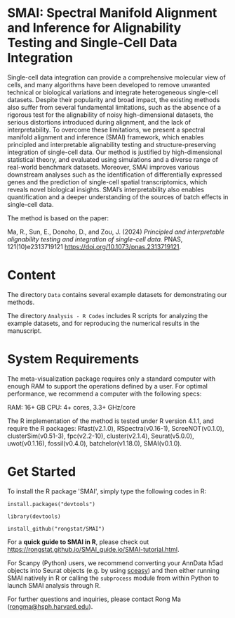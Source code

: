 # SMAI: Spectral Manifold Alignment and Inference for Alignability Testing and Single-Cell Data Integration
 
 Single-cell data integration can provide a comprehensive molecular view of cells, and many algorithms have been developed to remove unwanted technical or biological variations and integrate heterogeneous single-cell datasets. Despite their popularity and broad impact, the existing methods also suffer from several fundamental limitations, such as the absence of a  rigorous test for the alignability of noisy high-dimensional datasets, the serious distortions introduced during alignment, and the lack of interpretability. To overcome these limitations, we present a spectral manifold alignment and inference (SMAI) framework, which enables principled and interpretable alignability testing and structure-preserving integration of single-cell data. Our method is justified by high-dimensional statistical theory, and evaluated using simulations and a diverse range of real-world benchmark datasets. Moreover, SMAI improves various downstream analyses such as the identification of differentially expressed genes and the prediction of single-cell spatial transcriptomics, which reveals novel biological insights. SMAI’s interpretability also enables quantification and a deeper understanding of the sources of batch effects in single-cell data.

The method is based on the paper:

Ma, R., Sun, E., Donoho, D., and Zou, J. (2024) *Principled and interpretable alignability testing and integration of single-cell data.* PNAS, 121(10)e2313719121 https://doi.org/10.1073/pnas.2313719121. 

# Content

The directory `Data` contains several example datasets for demonstrating our methods.

The directory `Analysis - R Codes` includes R scripts for analyzing the example datasets, and for reproducing the numerical results in the manuscript.


# System Requirements

The meta-visualization package requires only a standard computer with enough RAM to support the operations defined by a user. For optimal performance, we recommend a computer with the following specs:

RAM: 16+ GB
CPU: 4+ cores, 3.3+ GHz/core

The R implementation of the method is tested under R version 4.1.1, and require the R packages: Rfast(v2.1.0), RSpectra(v0.16-1), ScreeNOT(v0.1.0), clusterSim(v0.51-3), fpc(v2.2-10), cluster(v2.1.4), Seurat(v5.0.0), uwot(v0.1.16), fossil(v0.4.0), batchelor(v1.18.0), SMAI(v0.1.0).


# Get Started


To install the R package 'SMAI', simply type the following codes in R:

`install.packages("devtools")`

`library(devtools)`

`install_github("rongstat/SMAI")`

For a **quick guide to SMAI in R**, please check out https://rongstat.github.io/SMAI_guide.io/SMAI-tutorial.html.

For Scanpy (Python) users, we recommend converting your AnnData h5ad objects into Seurat objects (e.g. by using [sceasy](https://github.com/cellgeni/sceasy)) and then either running SMAI natively in R or calling the `subprocess` module from within Python to launch SMAI analysis through R.

For further questions and inquiries, please contact Rong Ma (rongma@hsph.harvard.edu).

